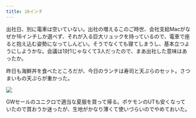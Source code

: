 ```yaml
---
title: 16インチ
---
```


出社日、別に電車は空いていない。出社の増えるこのご時世、会社支給Macがなぜか16インチしか選べず、それが入る巨大リュックを持っているので、電車で座ると抱え込む姿勢になってしんどい。そうでなくても寝てしまうし、基本立つようにしようかな。会議は1対1じゃなくて3人だったので、まあ出社した意味はあったか。

昨日も海鮮丼を食べたところだが、今日のランチは寿司と天ぷらのセット。さつまいもの天ぷらが重かった。

![](https://photos.apkas.net/medium/2025/04/30/G3000409.webp)

GWセールのユニクロで適当な夏服を買って帰る。ポケモンのUTも安くなっていたので買おうか迷ったが、生地がかなり薄くて使いづらいのでやめておいた。
